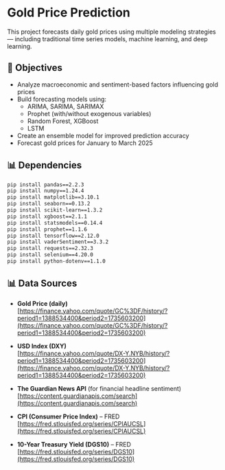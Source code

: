 # Gold Price Prediction

This project forecasts daily gold prices using multiple modeling strategies — including traditional time series models, machine learning, and deep learning.

## 📌 Objectives

- Analyze macroeconomic and sentiment-based factors influencing gold prices
- Build forecasting models using:
  - ARIMA, SARIMA, SARIMAX
  - Prophet (with/without exogenous variables)
  - Random Forest, XGBoost
  - LSTM
- Create an ensemble model for improved prediction accuracy
- Forecast gold prices for January to March 2025

## 📊 Dependencies

```bash
pip install pandas==2.2.3
pip install numpy==1.24.4
pip install matplotlib==3.10.1
pip install seaborn==0.13.2
pip install scikit-learn==1.3.2
pip install xgboost==2.1.1
pip install statsmodels==0.14.4
pip install prophet==1.1.6
pip install tensorflow==2.12.0
pip install vaderSentiment==3.3.2
pip install requests==2.32.3
pip install selenium==4.20.0
pip install python-dotenv==1.1.0
```

## 📊 Data Sources

- **Gold Price (daily)**  
  [https://finance.yahoo.com/quote/GC%3DF/history/?period1=1388534400&period2=1735603200](https://finance.yahoo.com/quote/GC%3DF/history/?period1=1388534400&period2=1735603200)

- **USD Index (DXY)**  
  [https://finance.yahoo.com/quote/DX-Y.NYB/history/?period1=1388534400&period2=1735603200](https://finance.yahoo.com/quote/DX-Y.NYB/history/?period1=1388534400&period2=1735603200)

- **The Guardian News API** (for financial headline sentiment)  
  [https://content.guardianapis.com/search](https://content.guardianapis.com/search)

- **CPI (Consumer Price Index)** – FRED  
  [https://fred.stlouisfed.org/series/CPIAUCSL](https://fred.stlouisfed.org/series/CPIAUCSL)

- **10-Year Treasury Yield (DGS10)** – FRED  
  [https://fred.stlouisfed.org/series/DGS10](https://fred.stlouisfed.org/series/DGS10)
